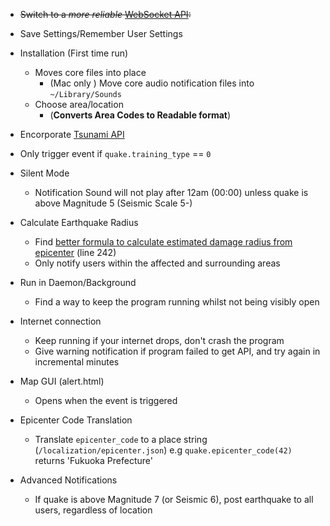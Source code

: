 - ~~Switch to a _more reliable_ [WebSocket API](https://doc01.pf.iij-engineering.co.jp/pub/sdkdoc/v1/ja_JP/websocketapi/websockif_pub_eq_receiver.html):~~

- Save Settings/Remember User Settings

- Installation (First time run)

	- Moves core files into place
		- (Mac only ) Move core audio notification files into `~/Library/Sounds`
	- Choose area/location
		- (**Converts Area Codes to Readable format**)

- Encorporate [Tsunami API](https://doc01.pf.iij-engineering.co.jp/pub/sdkdoc/v1/ja_JP/websocketapi/websockif_pub_tsunami_receiver.html)

- Only trigger event if `quake.training_type` == `0`

- Silent Mode
	- Notification Sound will not play after 12am (00:00) unless quake is above Magnitude 5 (Seismic Scale 5-)

- Calculate Earthquake Radius
	- Find [better formula to calculate estimated damage radius from epicenter](http://wauke.org/493) (line 242)
	- Only notify users within the affected and surrounding areas

- Run in Daemon/Background
	- Find a way to keep the program running whilst not being visibly open

- Internet connection
	- Keep running if your internet drops, don't crash the program
	- Give warning notification if program failed to get API, and try again in incremental minutes

- Map GUI (alert.html)
	- Opens when the event is triggered

- Epicenter Code Translation
	- Translate `epicenter_code` to a place string (`/localization/epicenter.json`)
		e.g `quake.epicenter_code(42)` returns 'Fukuoka Prefecture'

- Advanced Notifications
	- If quake is above Magnitude 7 (or Seismic 6), post earthquake to all users, regardless of location
